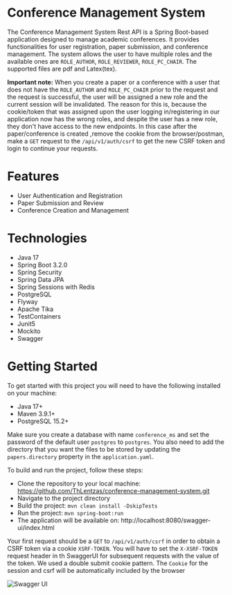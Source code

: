 # Conference Management System

The Conference Management System Rest API is a Spring Boot-based application designed to manage academic conferences. It provides functionalities for user registration, paper submission, and conference management. 
The system allows the user to have multiple roles and the available ones are `ROLE_AUTHOR`, `ROLE_REVIEWER`, `ROLE_PC_CHAIR`. The supported files are pdf and Latex(tex).

**Important note:** When you create a paper or a conference with a user that does not have the
`ROLE_AUTHOR` and `ROLE_PC_CHAIR` prior to the request and the request is successful, the user will be assigned a new role
and the current session will be invalidated. The reason for this is, because the cookie/token that was assigned upon the user logging in/registering in our application now has the wrong  roles,
and despite the user has a new role, they don't have access to the new endpoints. In this case after the paper/conference is created
,remove the cookie from the browser/postman, make a `GET` request to the `/api/v1/auth/csrf` to get the new CSRF token and login to continue your requests.

# Features
* User Authentication and Registration
* Paper Submission and Review
* Conference Creation and Management

# Technologies
* Java 17
* Spring Boot 3.2.0
* Spring Security
* Spring Data JPA
* Spring Sessions with Redis
* PostgreSQL
* Flyway
* Apache Tika
* TestContainers
* Junit5
* Mockito
* Swagger

# Getting Started
To get started with this project you will need to have the following installed on your machine:

* Java 17+
* Maven 3.9.1+
* PostgreSQL 15.2+

Make sure you create a database with name `conference_ms` and set the password of the default user `postgres` to `postgres`. You also need to add the directory that you want the files to be stored by updating the `papers.directory` property in the `application.yaml`.

To build and run the project, follow these steps:

* Clone the repository to your local machine: https://github.com/ThLentzas/conference-management-system.git
* Navigate to the project directory
* Build the project: `mvn clean install -DskipTests`
* Run the project: `mvn spring-boot:run`
* The application will be available on: http://localhost:8080/swagger-ui/index.html

Your first request should be a `GET` to `/api/v1/auth/csrf` in order to obtain a CSRF token via a cookie `XSRF-TOKEN`. You will have to
set the `X-XSRF-TOKEN` request header in th SwaggerUI for subsequent requests with the value of the token. We used a double submit cookie pattern.
The `Cookie` for the session and csrf will be automatically included by the browser

![Swagger UI](https://i.imgur.com/kZwPATm.png)
